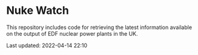 # Nuke Watch

This repository includes code for retrieving the latest information available on the output of EDF nuclear power plants in the UK.

Last updated: 2022-04-14 22:10